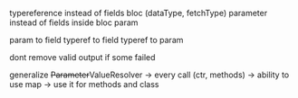 typereference instead of fields bloc (dataType, fetchType)
parameter instead of fields inside bloc param

param to field
typeref to field
typeref to param

dont remove valid output if some failed

generalize ~~Parameter~~ValueResolver
-> every call (ctr, methods)
-> ability to use map
-> use it for methods and class